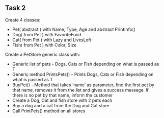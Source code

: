 ## Task 2
Create 4 classes:
* Pet( abstract ) with Name, Type, Age and abstract PrintInfo()
* Dog( from Pet ) with FavoriteFood
* Cat( from Pet ) with Lazy and LivesLeft
* Fish( from Pet ) with Color, Size

Create a PetStore generic class with:
* Generic list of pets - Dogs, Cats or Fish depending on what is passed as T
* Generic method PrintsPets() - Prints Dogs, Cats or Fish depending on what is passed as T
* BuyPet() - Method that takes ‘name’ as parameter, find the first pet by that name, removes it from the list and gives a success message. If there is no pet by that name, inform the customer
* Create a Dog, Cat and fish store with 2 pets each
* Buy a dog and a cat from the Dog and Cat store
* Call PrintPets() method on all stores